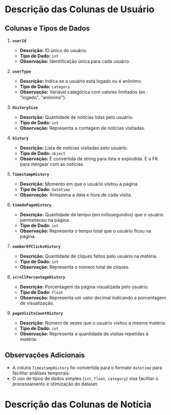 # Descrição das Colunas de Usuário

## Colunas e Tipos de Dados

1. **`userId`**
   - **Descrição:** ID único do usuário.
   - **Tipo de Dado:** `int`
   - **Observação:** Identificação única para cada usuário.

2. **`userType`**
   - **Descrição:** Indica se o usuário está logado ou é anônimo.
   - **Tipo de Dado:** `category`
   - **Observação:** Variável categórica com valores limitados (ex.: "logado", "anônimo").

3. **`HistorySize`**
   - **Descrição:** Quantidade de notícias lidas pelo usuário.
   - **Tipo de Dado:** `int`
   - **Observação:** Representa a contagem de notícias visitadas.

4. **`history`**
   - **Descrição:** Lista de notícias visitadas pelo usuário.
   - **Tipo de Dado:** `object`
   - **Observação:** É convertida de string para lista e explodida. É a FK para mergear com as notícias.

5. **`TimestampHistory`**
   - **Descrição:** Momento em que o usuário visitou a página.
   - **Tipo de Dado:** `datetime`
   - **Observação:** Armazena a data e hora de cada visita.

6. **`timeOnPageHistory`**
   - **Descrição:** Quantidade de tempo (em milissegundos) que o usuário permaneceu na página.
   - **Tipo de Dado:** `int`
   - **Observação:** Representa o tempo total que o usuário ficou na página.

7. **`numberOfClicksHistory`**
   - **Descrição:** Quantidade de cliques feitos pelo usuário na matéria.
   - **Tipo de Dado:** `int`
   - **Observação:** Representa o número total de cliques.

8. **`scrollPercentageHistory`**
   - **Descrição:** Porcentagem da página visualizada pelo usuário.
   - **Tipo de Dado:** `float`
   - **Observação:** Representa um valor decimal indicando a porcentagem de visualização.

9. **`pageVisitsCountHistory`**
   - **Descrição:** Número de vezes que o usuário visitou a mesma matéria.
   - **Tipo de Dado:** `int`
   - **Observação:** Representa a quantidade de visitas repetidas à matéria.

## Observações Adicionais

- A coluna `TimestampHistory` foi convertida para o formato `datetime` para facilitar análises temporais.
- O uso de tipos de dados simples (`int`, `float`, `category`) visa facilitar o processamento e otimização do dataset.

# Descrição das Colunas de Notícia

